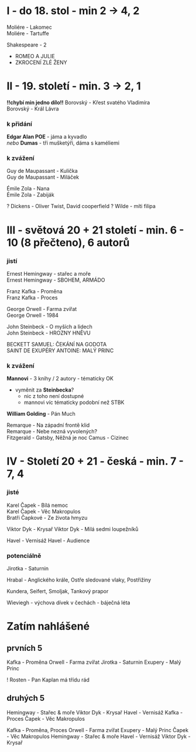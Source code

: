 # I - do 18. stol - min 2 -> 4, 2
Moliére - Lakomec  
Moliére - Tartuffe

Shakespeare - 2
* ROMEO A JULIE
* ZKROCENÍ ZLÉ ŽENY
<!-- 
* HAMLET
* KUPEC BENÁTSKÝ
* MACBETH
* OTHELLO
* SEN NOCI SVATOJÁNSKÉ 
* SONETY
 -->

# II - 19. století - min. 3 -> 2, 1
**!!chybí min jedno dílo!!**
Borovský - Křest svatého Vladimíra  
Borovský - Král Lávra

### k přidání
**Edgar Alan POE** - jáma a kyvadlo  
_nebo_ **Dumas** - tři mušketýři, dáma s kaméliemi

### k zvážení
Guy de Maupassant - Kulička  
Guy de Maupassant - Miláček

Émile Zola - Nana  
Émile Zola - Zabiják

? Dickens - Oliver Twist, David cooperfield
? Wilde - míti filipa

# III - světová 20 + 21 století - min. 6 - 10 (8 přečteno), 6 autorů
### jistí
Ernest Hemingway - stařec a moře  
Ernest Hemingway - SBOHEM, ARMÁDO

Franz Kafka - Proměna  
Franz Kafka - Proces

George Orwell - Farma zvířat  
George Orwell - 1984

John Steinbeck - O myších a lidech  
John Steinbeck - HROZNY HNĚVU

BECKETT SAMUEL: ČEKÁNÍ NA GODOTA  
SAINT DE EXUPÉRY ANTOINE: MALÝ PRINC  

### k zvážení
**Mannovi** - 3 knihy / 2 autory - tématicky OK  
- vyměnit za **Steinbecka**?
	* nic z toho není dostupné
	* mannovi víc tématicky podobní než STBK

**William Golding** - Pán Much  

Remarque - Na západní frontě klid  
Remarque - Nebe nezná vyvolených?  
Fitzgerald - Gatsby, Něžná je noc
Camus - Cizinec

# IV - Století 20 + 21 - česká - min. 7 - 7, 4
### jisté
Karel Čapek - Bílá nemoc  
Karel Čapek - Věc Makropulos  
Bratři Čapkové - Ze života hmyzu  

Viktor Dyk - Krysař
Viktor Dyk - Milá sedmi loupežníků

Havel - Vernisáž
Havel - Audience

### potenciálně
Jirotka - Saturnin

Hrabal - Anglického krále, Ostře sledované vlaky, Postřižiny

Kundera, Seifert, Smoljak, Tankový prapor  

Wieviegh - výchova dívek v čechách
	- báječná léta


# Zatím nahlášené
## prvních 5
Kafka - Proměna
Orwell - Farma zvířat
Jirotka - Saturnin
Exupery - Malý Princ

! Rosten - Pan Kaplan má třídu rád

## druhých 5
Hemingway - Stařec & moře
Viktor Dyk - Krysař
Havel - Vernisáž
Kafka - Proces
Čapek - Věc Makropulos


Kafka - Proměna, Proces
Orwell - Farma zvířat
Exupery - Malý Princ
Čapek - Věc Makropulos
Hemingway - Stařec & moře
Havel - Vernisáž
Viktor Dyk - Krysař
